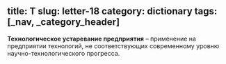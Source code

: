 title: Т
slug: letter-18
category: dictionary
tags: [_nav, _category_header]
---

**Технологическое устаревание предприятия** – применение на предприятии технологий, не соответствующих современному уровню научно-технологического прогресса.
